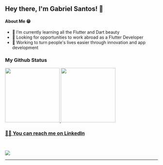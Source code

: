 <!--
**01Explorer/01Explorer** is a ✨ _special_ ✨ repository because its `README.md` (this file) appears on your GitHub profile.

Here are some ideas to get you started:

- 🔭 I’m currently working on ...
- 🌱 I’m currently learning ...
- 👯 I’m looking to collaborate on ...
- 🤔 I’m looking for help with ...
- 💬 Ask me about ...
- 📫 How to reach me: ...
- 😄 Pronouns: ...
- ⚡ Fun fact: ...
-->
## Hey there, I'm Gabriel Santos! 👋
  
 #### About Me 😁
- 🌱 I’m currently learning all the Flutter and Dart beauty
- 👀 Looking for opportunities to work abroad as a Flutter Developer
- 🎯 Working to turn people's lives easier through innovation and app development

### My Github Status
<div>
  <a href="https://github.com/01Explorer">
  <img height="180em" src="https://github-readme-stats.vercel.app/api?username=01Explorer&show_icons=true&theme=dark&include_all_commits=true&count_private=true"/>
  <img height="180em" src="https://github-readme-stats.vercel.app/api/top-langs/?username=01Explorer&theme=dark&layout=compact"/>
</div>
  

<h3> 🤝🏻 You can reach me on LinkedIn </h3>

<br>

[<img src="https://img.shields.io/badge/linkedin-%230077B5.svg?&style=for-the-badge&logo=linkedin&logoColor=white" />](https://www.linkedin.com/in/gabriel-santos-162622223/) 

<hr>
